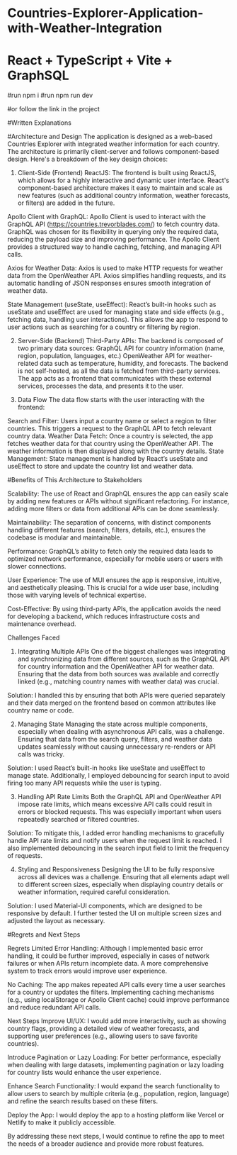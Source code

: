 # Countries-Explorer-Application-with-Weather-Integration

# React + TypeScript + Vite + GraphSQL

#run npm i
#run npm run dev

#or follow the link in the project 

#Written Explanations

#Architecture and Design
The application is designed as a web-based Countries Explorer with integrated weather information for each country. The architecture is primarily client-server and follows component-based design. Here's a breakdown of the key design choices:

1. Client-Side (Frontend)
ReactJS: The frontend is built using ReactJS, which allows for a highly interactive and dynamic user interface. React's component-based architecture makes it easy to maintain and scale as new features (such as additional country information, weather forecasts, or filters) are added in the future.

Apollo Client with GraphQL: Apollo Client is used to interact with the GraphQL API (https://countries.trevorblades.com/) to fetch country data. GraphQL was chosen for its flexibility in querying only the required data, reducing the payload size and improving performance. The Apollo Client provides a structured way to handle caching, fetching, and managing API calls.

Axios for Weather Data: Axios is used to make HTTP requests for weather data from the OpenWeather API. Axios simplifies handling requests, and its automatic handling of JSON responses ensures smooth integration of weather data.

State Management (useState, useEffect): React’s built-in hooks such as useState and useEffect are used for managing state and side effects (e.g., fetching data, handling user interactions). This allows the app to respond to user actions such as searching for a country or filtering by region.

2. Server-Side (Backend)
Third-Party APIs: The backend is composed of two primary data sources:
GraphQL API for country information (name, region, population, languages, etc.)
OpenWeather API for weather-related data such as temperature, humidity, and forecasts.
The backend is not self-hosted, as all the data is fetched from third-party services. The app acts as a frontend that communicates with these external services, processes the data, and presents it to the user.

3. Data Flow
The data flow starts with the user interacting with the frontend:

Search and Filter: Users input a country name or select a region to filter countries. This triggers a request to the GraphQL API to fetch relevant country data.
Weather Data Fetch: Once a country is selected, the app fetches weather data for that country using the OpenWeather API. The weather information is then displayed along with the country details.
State Management: State management is handled by React’s useState and useEffect to store and update the country list and weather data.

#Benefits of This Architecture to Stakeholders

Scalability: The use of React and GraphQL ensures the app can easily scale by adding new features or APIs without significant refactoring. For instance, adding more filters or data from additional APIs can be done seamlessly.

Maintainability: The separation of concerns, with distinct components handling different features (search, filters, details, etc.), ensures the codebase is modular and maintainable.

Performance: GraphQL’s ability to fetch only the required data leads to optimized network performance, especially for mobile users or users with slower connections.

User Experience: The use of MUI ensures the app is responsive, intuitive, and aesthetically pleasing. This is crucial for a wide user base, including those with varying levels of technical expertise.

Cost-Effective: By using third-party APIs, the application avoids the need for developing a backend, which reduces infrastructure costs and maintenance overhead.

Challenges Faced
1. Integrating Multiple APIs
One of the biggest challenges was integrating and synchronizing data from different sources, such as the GraphQL API for country information and the OpenWeather API for weather data. Ensuring that the data from both sources was available and correctly linked (e.g., matching country names with weather data) was crucial.

Solution: I handled this by ensuring that both APIs were queried separately and their data merged on the frontend based on common attributes like country name or code.

2. Managing State
Managing the state across multiple components, especially when dealing with asynchronous API calls, was a challenge. Ensuring that data from the search query, filters, and weather data updates seamlessly without causing unnecessary re-renders or API calls was tricky.

Solution: I used React’s built-in hooks like useState and useEffect to manage state. Additionally, I employed debouncing for search input to avoid firing too many API requests while the user is typing.

3. Handling API Rate Limits
Both the GraphQL API and OpenWeather API impose rate limits, which means excessive API calls could result in errors or blocked requests. This was especially important when users repeatedly searched or filtered countries.

Solution: To mitigate this, I added error handling mechanisms to gracefully handle API rate limits and notify users when the request limit is reached. I also implemented debouncing in the search input field to limit the frequency of requests.

4. Styling and Responsiveness
Designing the UI to be fully responsive across all devices was a challenge. Ensuring that all elements adapt well to different screen sizes, especially when displaying country details or weather information, required careful consideration.

Solution: I used Material-UI components, which are designed to be responsive by default. I further tested the UI on multiple screen sizes and adjusted the layout as necessary.

#Regrets and Next Steps

Regrets
Limited Error Handling: Although I implemented basic error handling, it could be further improved, especially in cases of network failures or when APIs return incomplete data. A more comprehensive system to track errors would improve user experience.

No Caching: The app makes repeated API calls every time a user searches for a country or updates the filters. Implementing caching mechanisms (e.g., using localStorage or Apollo Client cache) could improve performance and reduce redundant API calls.

Next Steps
Improve UI/UX: I would add more interactivity, such as showing country flags, providing a detailed view of weather forecasts, and supporting user preferences (e.g., allowing users to save favorite countries).

Introduce Pagination or Lazy Loading: For better performance, especially when dealing with large datasets, implementing pagination or lazy loading for country lists would enhance the user experience.

Enhance Search Functionality: I would expand the search functionality to allow users to search by multiple criteria (e.g., population, region, language) and refine the search results based on these filters.

Deploy the App: I would deploy the app to a hosting platform like Vercel or Netlify to make it publicly accessible.

By addressing these next steps, I would continue to refine the app to meet the needs of a broader audience and provide more robust features.

